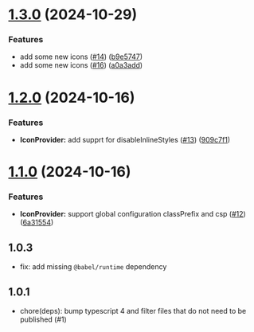 # [1.3.0](https://github.com/rsuite/rsuite-icons/compare/v1.2.0...v1.3.0) (2024-10-29)


### Features

* add some new icons ([#14](https://github.com/rsuite/rsuite-icons/issues/14)) ([b9e5747](https://github.com/rsuite/rsuite-icons/commit/b9e57473d0df37f8d514a33193534e0e58dbb203))
* add some new icons ([#16](https://github.com/rsuite/rsuite-icons/issues/16)) ([a0a3add](https://github.com/rsuite/rsuite-icons/commit/a0a3add3ff0b3d3adf0c498c7b31936b2c52425a))



# [1.2.0](https://github.com/rsuite/rsuite-icons/compare/v1.1.0...v1.2.0) (2024-10-16)


### Features

* **IconProvider:** add supprt for disableInlineStyles ([#13](https://github.com/rsuite/rsuite-icons/issues/13)) ([909c7f1](https://github.com/rsuite/rsuite-icons/commit/909c7f152b620061060042de49c43dc03c5cb7d8))



# [1.1.0](https://github.com/rsuite/rsuite-icons/compare/v1.0.3...v1.1.0) (2024-10-16)


### Features

* **IconProvider:** support global configuration classPrefix and csp ([#12](https://github.com/rsuite/rsuite-icons/issues/12)) ([6a31554](https://github.com/rsuite/rsuite-icons/commit/6a31554d886ba59a2b469a80b911d30288c00768))



## 1.0.3

- fix: add missing `@babel/runtime` dependency

## 1.0.1

- chore(deps): bump typescript 4 and filter files that do not need to be published (#1)
